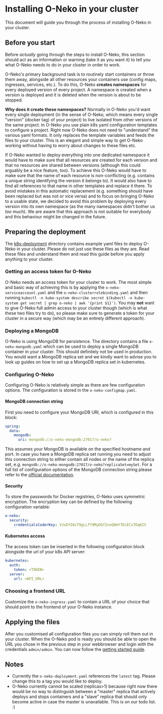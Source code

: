 # Installing O-Neko in your cluster

This document will guide you through the process of installing O-Neko in your cluster.

## Before you start

Before *actually* going through the steps to install O-Neko, this section should act as an information or warning (take it
as you want it) to tell you what O-Neko needs to do in your cluster in order to work.

O-Neko's primary background task is to routinely start containers or throw them away, alongside all other resources your
containers use (config maps, ingresses, services, etc.). To do this, O-Neko **creates namespaces** for every deployed version
of every project. A namespace is created when a version is deployed and it is deleted when the version is about to be
stopped.

**Why does it create these namespaces?** Normally in O-Neko you'd want every single deployment (in the sense
of O-Neko, which means every single "version" (docker tag) of your project) to live isolated from other versions of the same
project. In O-Neko you use plain k8s yaml configuration templates to configure a project. Right now O-Neko does not
need to "understand" the various yaml formats. It only replaces the template variables and feeds the files to your cluster.
This is an elegant and simple way to get O-Neko working without having to worry about changes to these files etc.

If O-Neko wanted to deploy everything into one dedicated namespace it would have to make sure that all resources are
created for each version and that no resources are shared between versions (although this could arguably be a nice feature, too).
To achieve this O-Neko would have to make sure that the name of each resource is non-conflicting (e.g. contains a unique string
identifying the version it belongs to). It would also have to find all references to that name in other templates and replace
it there. To avoid mistakes in this automatic replacement (e.g. something should have been replaced but was not or vice versa)
and to focus on bringing O-Neko to a usable state, we decided to avoid this problem by deploying every version into its own
namespace (as the many namespaces didn't bother us *too* much). We are aware that this approach is not suitable for
everybody and this behaviour might be changed in the future.

## Preparing the deployment

The [k8s-deployment](../../k8s-deployment) directory contains example yaml files to deploy O-Neko in your cluster.
Please do not just use these files as they are. Read these files and understand them and read this guide before you apply
anything to your cluster.

### Getting an access token for O-Neko

O-Neko needs an access token for your cluster to work. The most simple and basic way of achieving this is by applying
the `o-neko-serviceaccount.yaml` and the `o-neko-clusterrolebinding.yaml` and then running 
`kubectl -n kube-system describe secret $(kubectl -n kube-system get secret | grep o-neko | awk '{print $1}')`. 
You may **not** want to give O-Neko full admin access to your cluster though (which is what these two files try to do),
so please make sure to generate a token for your cluster in a secure way (which may be an entirely different approach).

### Deploying a MongoDB

O-Neko is using MongoDB for persistence. The directory contains a file `o-neko-mongodb.yaml` which can be used to
deploy a single MongoDB container in your cluster. This should definitely not be used in production. You would want
a MongoDB replica set and we kindly want to advise you to look up guides on how to set up a MongoDB replica set in
kubernetes.

### Configuring O-Neko

Configuring O-Neko is relatively simple as there are few configuration options. The configuration is stored in the
`o-neko-configmap.yaml`.

#### MongoDB connection string

First you need to configure your MongoDB URI, which is configured in this block:

```yaml
spring:
  data:
    mongodb:
      uri: mongodb://o-neko-mongodb:27017/o-neko?
```

This assumes your MongoDB is available on the specified hostname and port. In case you have a MongoDB replica set
running you need to adjust this connection string to either contain all nodes or the name of the replica set,
e.g. `mongodb://o-neko-mongodb:27017/o-neko?replicaSet=mySet`. For a full list of configuration options of the
MongoDB connection string please refer to the [official documentation](https://docs.mongodb.com/manual/reference/connection-string/).

#### Security

To store the passwords for Docker registries, O-Neko uses symmetric encryption. The encryption key can be defined by the
following configuration variable:

```yaml
o-neko:
  security:
    credentialsCoderKey: VJxDYI6zT9gLLfY9MyDGf2nxQ8mY7DcECxTDqKIV
```

#### Kubernetes access

The access token can be inserted in the following configuration block alongside the url of your k8s API server:

```yaml
kubernetes:
  auth:
    token: <TOKEN>
  server:
    url: <API_URL>
```

### Choosing a frontend URL

Customize the `o-neko-ingress.yaml` to contain a URL of your choice that should point to the frontend of your O-Neko instance.

## Applying the files

After you customised all configuration files you can simply roll them out in your cluster. When the O-Neko pod is ready
you should be able to open the URL you chose in the previous step in your webbrowser and login with the credentials `admin/admin`.
You can now follow the [getting started guide](./GETTING_STARTED.md).

## Notes

* Currently the `o-neko-deployment.yaml` references the `latest` tag. Please change this to a tag you would like to deploy.
* O-Neko currently cannot be scaled (replicas>1) because right now there would be no way to distinguish between a "master"
replica that actively deploys and stops containers and a "slave" replica that should only become active in case the master
is unavailable. This is on our todo list. :)
